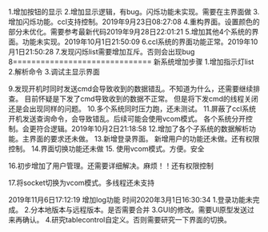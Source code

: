 1.增加按钮的显示
2.增加显示逻辑，有bug。闪烁功能未实现。需要在主界面做
3.增加闪烁功能。ccl支持控制。2019年9月23日08:27:08
4.重构界面。设置颜色的部分未优化。需要参考最新代码2019年9月28日22:01:21
5.增加其他4个系统的界面。功能未实现。2019年10月1日21:50:09
6.ccl系统的界面功能正常。2019年10月1日21:50:28
7.发现闪烁list需要增加互斥。否则会出现bug
8==============================
	新系统增加步骤
	1.增加指示灯list
	2.解析命令
	3.调试主显示界面

9.发现开机时同时发送cmd会导致收到的数据错乱。不知道为什么，还需要继续排查。
	目前怀疑是下发了cmd导致收到的数据不正常。
	但是将下发cmd的线程关闭还是会出现同样的问题。
10.多个系统同时压力跑，还未测试。
11.屏蔽了ccl系统开机发送查询命令，会导致错乱。后续可能会使用vcom模式。
各个系统分开控制。会更符合逻辑。2019年10月2日21:18:58
12.增加了各个子系统的数据解析功能。主界面的要求还未做。
13.新增登录界面。
	新增用户的功能还未做。还有权限控制。
14.界面切换功能还未做
15. 使用vcom模式。方便。安全

16.初步增加了用户管理。还需要详细解决。麻烦！！还有权限控制

17.将socket切换为vcom模式。多线程还未支持

2019年11月6日17:12:19
增加log功能
时间2020年3月1日16:30:34
1.登录功能未完成。
2.分本地版本与远程版本。是否需要合并
3.GUI的修改。需要UI原型发送过来再确认。
4.研究tablecontrol自定义。否则需要研究一下界面的切换。